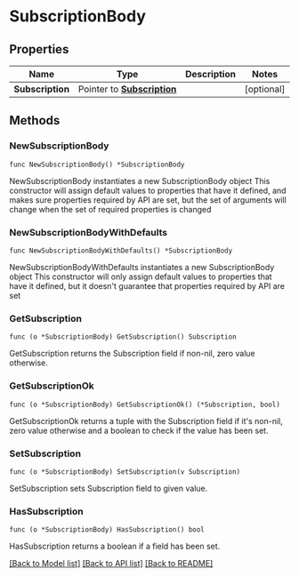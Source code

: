 # SubscriptionBody

## Properties

Name | Type | Description | Notes
------------ | ------------- | ------------- | -------------
**Subscription** | Pointer to [**Subscription**](Subscription.md) |  | [optional] 

## Methods

### NewSubscriptionBody

`func NewSubscriptionBody() *SubscriptionBody`

NewSubscriptionBody instantiates a new SubscriptionBody object
This constructor will assign default values to properties that have it defined,
and makes sure properties required by API are set, but the set of arguments
will change when the set of required properties is changed

### NewSubscriptionBodyWithDefaults

`func NewSubscriptionBodyWithDefaults() *SubscriptionBody`

NewSubscriptionBodyWithDefaults instantiates a new SubscriptionBody object
This constructor will only assign default values to properties that have it defined,
but it doesn't guarantee that properties required by API are set

### GetSubscription

`func (o *SubscriptionBody) GetSubscription() Subscription`

GetSubscription returns the Subscription field if non-nil, zero value otherwise.

### GetSubscriptionOk

`func (o *SubscriptionBody) GetSubscriptionOk() (*Subscription, bool)`

GetSubscriptionOk returns a tuple with the Subscription field if it's non-nil, zero value otherwise
and a boolean to check if the value has been set.

### SetSubscription

`func (o *SubscriptionBody) SetSubscription(v Subscription)`

SetSubscription sets Subscription field to given value.

### HasSubscription

`func (o *SubscriptionBody) HasSubscription() bool`

HasSubscription returns a boolean if a field has been set.


[[Back to Model list]](../README.md#documentation-for-models) [[Back to API list]](../README.md#documentation-for-api-endpoints) [[Back to README]](../README.md)


